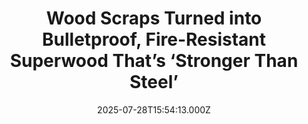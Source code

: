 ---
title: "Wood Scraps Turned into Bulletproof, Fire-Resistant Superwood That’s ‘Stronger Than Steel’"
date: 2025-07-28T15:54:13.000Z
category: Human Kindness
externalLink: "https://www.goodnewsnetwork.org/wood-scraps-turned-into-bulletproof-fire-resistant-superwood-thats-stronger-than-steel/"
image: ""
excerpt: "New ways to molecularly tamper with wood has led to a bulletproof, fire resistant, lightweight material that could replace steel, concrete, and carbon fiber. Appropriately dubbed “Superwood,” the applications seem to be limited only to imagination, and may hold up a high-rise just as sure as it might make better tennis rackets. In 2018, the […] The post Wood Scraps…"
---